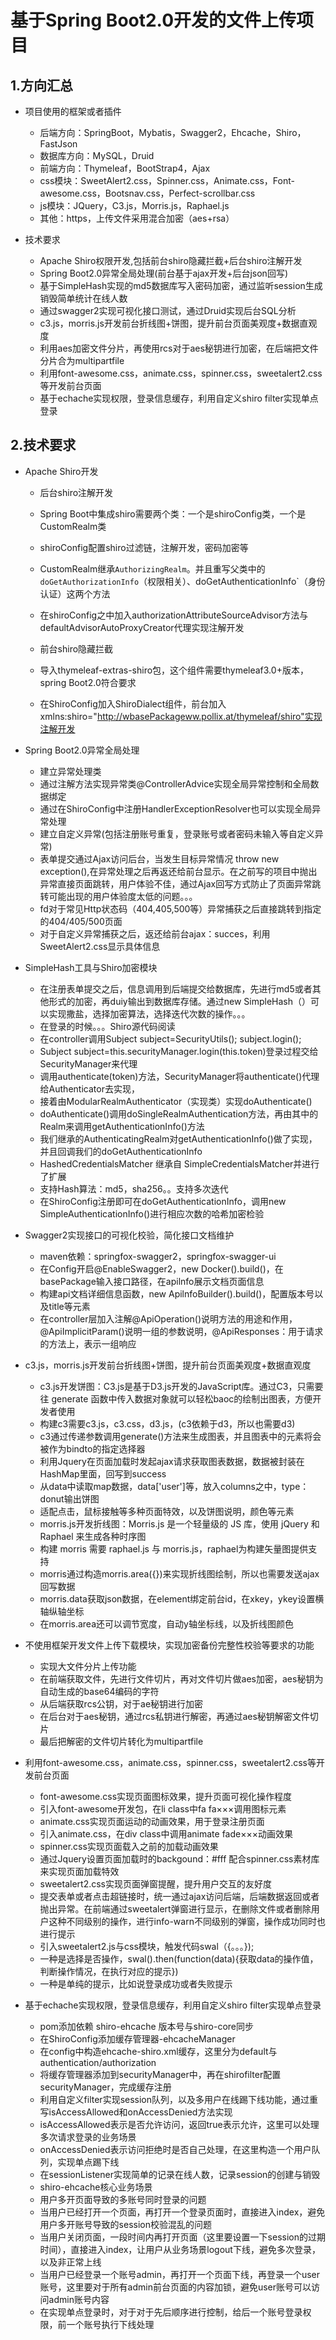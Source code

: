   # 基于Spring Boot2.0开发的文件上传项目
## 1.方向汇总

- 项目使用的框架或者插件
  - 后端方向：SpringBoot，Mybatis，Swagger2，Ehcache，Shiro，FastJson
  - 数据库方向：MySQL，Druid
  - 前端方向：Thymeleaf，BootStrap4，Ajax
  - css模块：SweetAlert2.css，Spinner.css，Animate.css，Font-awesome.css，Bootsnav.css，Perfect-scrollbar.css
  - js模块：JQuery，C3.js，Morris.js，Raphael.js
  - 其他：https，上传文件采用混合加密（aes+rsa）

- 技术要求
  - Apache Shiro权限开发,包括前台shiro隐藏拦截+后台shiro注解开发
  - Spring Boot2.0异常全局处理(前台基于ajax开发+后台json回写)
  - 基于SimpleHash实现的md5数据库写入密码加密，通过监听session生成销毁简单统计在线人数
  - 通过swagger2实现可视化接口测试，通过Druid实现后台SQL分析
  - c3.js，morris.js开发前台折线图+饼图，提升前台页面美观度+数据直观度
  - 利用aes加密文件分片，再使用rcs对于aes秘钥进行加密，在后端把文件分片合为multipartfile
  - 利用font-awesome.css，animate.css，spinner.css，sweetalert2.css等开发前台页面
  - 基于echache实现权限，登录信息缓存，利用自定义shiro filter实现单点登录



## 2.技术要求

- Apache Shiro开发

  - 后台shiro注解开发
   - Spring Boot中集成shiro需要两个类：一个是shiroConfig类，一个是CustomRealm类
   - shiroConfig配置shiro过滤链，注解开发，密码加密等
   - CustomRealm继承`AuthorizingRealm`。并且重写父类中的`doGetAuthorizationInfo`（权限相关）、doGetAuthenticationInfo`（身份认证）这两个方法
    - 在shiroConfig之中加入authorizationAttributeSourceAdvisor方法与defaultAdvisorAutoProxyCreator代理实现注解开发

  - 前台shiro隐藏拦截
   - 导入thymeleaf-extras-shiro包，这个组件需要thymeleaf3.0+版本，spring Boot2.0符合要求
   - 在ShiroConfig加入ShiroDialect组件，前台加入xmlns:shiro="http://wbasePackageww.pollix.at/thymeleaf/shiro"实现注解开发

- Spring Boot2.0异常全局处理
  - 建立异常处理类
   - 通过注解方法实现异常类@ControllerAdvice实现全局异常控制和全局数据绑定
   - 通过在ShiroConfig中注册HandlerExceptionResolver也可以实现全局异常处理
  - 建立自定义异常(包括注册账号重复，登录账号或者密码未输入等自定义异常)
  - 表单提交通过Ajax访问后台，当发生目标异常情况 throw new exception(),在异常处理之后再返还给前台显示。在之前写的项目中抛出异常直接页面跳转，用户体验不佳，通过Ajax回写方式防止了页面异常跳转可能出现的用户体验度太低的问题。。。
  - fd对于常见Http状态码（404,405,500等）异常捕获之后直接跳转到指定的404/405/500页面
  - 对于自定义异常捕获之后，返还给前台ajax：succes，利用SweetAlert2.css显示具体信息
- SimpleHash工具与Shiro加密模块
  - 在注册表单提交之后，信息调用到后端提交给数据库，先进行md5或者其他形式的加密，再duiy输出到数据库存储。通过new SimpleHash（）可以实现撒盐，选择加密算法，选择迭代次数的操作。。。
  - 在登录的时候。。。Shiro源代码阅读
   - 在controller调用Subject subject=SecurityUtils();  subject.login();
   - Subject subject=this.securityManager.login(this.token)登录过程交给SecurityManager来代理
   - 调用authenticate(token)方法，SecurityManager将authenticate()代理给Authenticator去实现，
   - 接着由ModularRealmAuthenticator（实现类）实现doAuthenticate()
   - doAuthenticate()调用doSingleRealmAuthentication方法，再由其中的Realm来调用getAuthenticationInfo()方法
   - 我们继承的AuthenticatingRealm对getAuthenticationInfo()做了实现，并且回调我们的doGetAuthenticationInfo
  - HashedCredentialsMatcher 继承自 SimpleCredentialsMatcher并进行了扩展
   - 支持Hash算法：md5，sha256。。支持多次迭代
   - 在ShiroConfig注册即可在doGetAuthenticationInfo，调用new SimpleAuthenticationInfo()进行相应次数的哈希加密检验
- Swagger2实现接口的可视化校验，简化接口文档维护
  - maven依赖：springfox-swagger2，springfox-swagger-ui
  - 在Config开启@EnableSwagger2，new Docker().build()，在basePackage输入接口路径，在apilnfo展示文档页面信息
  - 构建api文档详细信息函数，new ApilnfoBuilder().build()，配置版本号以及title等元素
  - 在controller层加入注解@ApiOperation()说明方法的用途和作用，@ApiImplicitParam()说明一组的参数说明，@ApiResponses：用于请求的方法上，表示一组响应

- c3.js，morris.js开发前台折线图+饼图，提升前台页面美观度+数据直观度
  - c3.js开发饼图：C3.js是基于D3.js开发的JavaScript库。通过C3，只需要往 generate 函数中传入数据对象就可以轻松baoc的绘制出图表，方便开发者使用
   - 构建c3需要c3.js，c3.css，d3.js，(c3依赖于d3，所以也需要d3)
   - c3通过传递参数调用generate()方法来生成图表，并且图表中的元素将会被作为bindto的指定选择器
   - 利用Jquery在页面加载时发起ajax请求获取图表数据，数据被封装在HashMap里面，回写到success
   - 从data中读取map数据，data['user']等，放入columns之中，type：donut输出饼图
   - 适配点击，鼠标接触等多种页面特效，以及饼图说明，颜色等元素
  - morris.js开发折线图：Morris.js 是一个轻量级的 JS 库，使用  jQuery 和 Raphael 来生成各种时序图
   - 构建 morris 需要 raphael.js 与 morris.js，raphael为构建矢量图提供支持
   - morris通过构造morris.area({})来实现折线图绘制，所以也需要发送ajax回写数据
   - morris.data获取json数据，在element绑定前台id，在xkey，ykey设置横轴纵轴坐标
   - 在morris.area还可以调节宽度，自动y轴坐标线，以及折线图颜色
- 不使用框架开发文件上传下载模块，实现加密备份完整性校验等要求的功能
  - 实现大文件分片上传功能
   - 在前端获取文件，先进行文件切片，再对文件切片做aes加密，aes秘钥为自动生成的base64编码的字符
   - 从后端获取rcs公钥，对于ae秘钥进行加密
   - 在后台对于aes秘钥，通过rcs私钥进行解密，再通过aes秘钥解密文件切片
   - 最后把解密的文件切片转化为multipartfile

- 利用font-awesome.css，animate.css，spinner.css，sweetalert2.css等开发前台页面
  - font-awesome.css实现页面图标效果，提升页面可视化操作程度
   - 引入font-awesome开发包，在li class中fa fa×××调用图标元素
  - animate.css实现页面运动的动画效果，用于登录注册页面
   - 引入animate.css，在div class中调用animate fade×××动画效果
  - spinner.css实现页面载入之前的加载动画效果
   - 通过Jquery设置页面加载时的backgound：#fff 配合spinner.css素材库来实现页面加载特效
  - sweetalert2.css实现页面弹窗提醒，提升用户交互的友好度
   - 提交表单或者点击超链接时，统一通过ajax访问后端，后端数据返回或者抛出异常。在前端通过sweetalert弹窗进行显示，在删除文件或者删除用户这种不同级别的操作，进行info-warn不同级别的弹窗，操作成功同时也进行提示
   - 引入sweetalert2.js与css模块，触发代码swal（{。。。});
    - 一种是选择是否操作，swal().then(function(data){获取data的操作值，判断操作情况，在执行对应的提示})
    - 一种是单纯的提示，比如说登录成功或者失败提示



- 基于echache实现权限，登录信息缓存，利用自定义shiro filter实现单点登录
  - pom添加依赖 shiro-ehcache 版本号与shiro-core同步
  - 在ShiroConfig添加缓存管理器-ehcacheManager
  - 在config中构造ehcache-shiro.xml缓存，这里分为default与authentication/authorization
  - 将缓存管理器添加到securityManager中，再在shirofilter配置securityManager，完成缓存注册
  - 利用自定义filter实现session队列，以及多用户在线踢下线功能，通过重写isAccessAllowed和onAccessDenied方法实现
   - isAccessAllowed表示是否允许访问，返回true表示允许，这里可以处理多次请求登录的业务场景
   - onAccessDenied表示访问拒绝时是否自己处理，在这里构造一个用户队列，实现单点踢下线
  - 在sessionListener实现简单的记录在线人数，记录session的创建与销毁
  - shiro-ehcache核心业务场景
   - 用户多开页面导致的多账号同时登录的问题
    - 当用户已经打开一个页面，再打开一个登录页面时，直接进入index，避免用户多开账号导致的session校验混乱的问题
    - 当用户关闭页面，一段时间内再打开页面（这里要设置一下session的过期时间），直接进入index，让用户从业务场景logout下线，避免多次登录，以及非正常上线
    - 当用户已经登录一个账号admin，再打开一个页面下线，再登录一个user账号，这里要对于所有admin前台页面的内容加锁，避免user账号可以访问admin账号内容
  - 在实现单点登录时，对于对于先后顺序进行控制，给后一个账号登录权限，前一个账号执行下线处理
